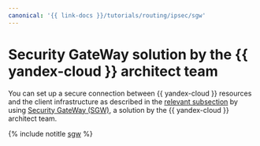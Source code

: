 ```yaml
---
canonical: '{{ link-docs }}/tutorials/routing/ipsec/sgw'
---
```


# Security GateWay solution by the {{ yandex-cloud }} architect team

You can set up a secure connection between {{ yandex-cloud }} resources and the client infrastructure as described in the [relevant subsection](index.md) by using [Security GateWay (SGW)](https://github.com/yandex-cloud-examples/yc-site-to-site-vpn-with-ipsec-strongswan), a solution by the {{ yandex-cloud }} architect team.

{% include notitle [sgw](../../../_tutorials/infrastructure/ipsec/sgw.md) %}